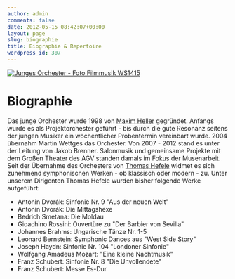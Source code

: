 ```yaml
---
author: admin
comments: false
date: 2012-05-15 08:42:07+00:00
layout: page
slug: biographie
title: Biographie & Repertoire
wordpress_id: 307
---
```


[![Junges Orchester - Foto Filmmusik WS1415](https://www.agv-muenchen.de/wp-content/uploads/2015/02/Filmmusik-Foto.jpg)](https://www.agv-muenchen.de/wp-content/uploads/2015/02/Filmmusik-Foto.jpg)

# Biographie
Das junge Orchester wurde 1998 von [Maxim Heller](http://www.maximheller.de/) gegründet. Anfangs wurde es als Projektorchester geführt - bis durch die gute Resonanz seitens der jungen Musiker ein wöchentlicher Probentermin vereinbart wurde. 2004 übernahm Martin Wettges das Orchester. Von 2007 - 2012 stand es unter der Leitung von Jakob Brenner. Salonmusik und gemeinsame Projekte mit dem Großen Theater des AGV standen damals im Fokus der Musenarbeit. Seit der Übernahme des Orchesters von [Thomas Hefele](/musik-und-theater/junges-orchester/dirigent/) widmet es sich zunehmend symphonischen Werken - ob klassisch oder modern - zu.
Unter unserem Dirigenten Thomas Hefele wurden bisher folgende Werke aufgeführt:
  * Antonin Dvorák: Sinfonie Nr. 9 "Aus der neuen Welt"
  * Antonin Dvorák: Die Mittagshexe
  * Bedrich Smetana: Die Moldau
  * Gioachino Rossini: Ouvertüre zu "Der Barbier von Sevilla"
  * Johannes Brahms: Ungarische Tänze Nr. 1-5
  * Leonard Bernstein: Symphonic Dances aus "West Side Story"
  * Joseph Haydn: Sinfonie Nr. 104 "Londoner Sinfonie"
  * Wolfgang Amadeus Mozart: "Eine kleine Nachtmusik"
  * Franz Schubert: Sinfonie Nr. 8 "Die Unvollendete"
  * Franz Schubert: Messe Es-Dur

